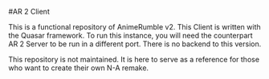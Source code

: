 #AR 2 Client

This is a functional repository of AnimeRumble v2.
This Client is written with the Quasar framework.
To run this instance, you will need the counterpart AR 2 Server to be run in a different port.
There is no backend to this version.

This repository is not maintained. It is here to serve as a reference for those who want to create their own N-A remake.